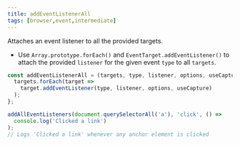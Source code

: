 ```yaml
---
title: addEventListenerAll
tags: [browser,event,intermediate]
---
```


Attaches an event listener to all the provided targets.

- Use `Array.prototype.forEach()` and `EventTarget.addEventListener()` to attach the provided `listener` for the given event `type` to all `targets`.

```js
const addEventListenerAll = (targets, type, listener, options, useCapture) => {
  targets.forEach(target =>
    target.addEventListener(type, listener, options, useCapture)
  );
};
```

```js
addAllEventListeners(document.querySelectorAll('a'), 'click', () =>
  console.log('Clicked a link')
);
// Logs 'Clicked a link' whenever any anchor element is clicked
```
